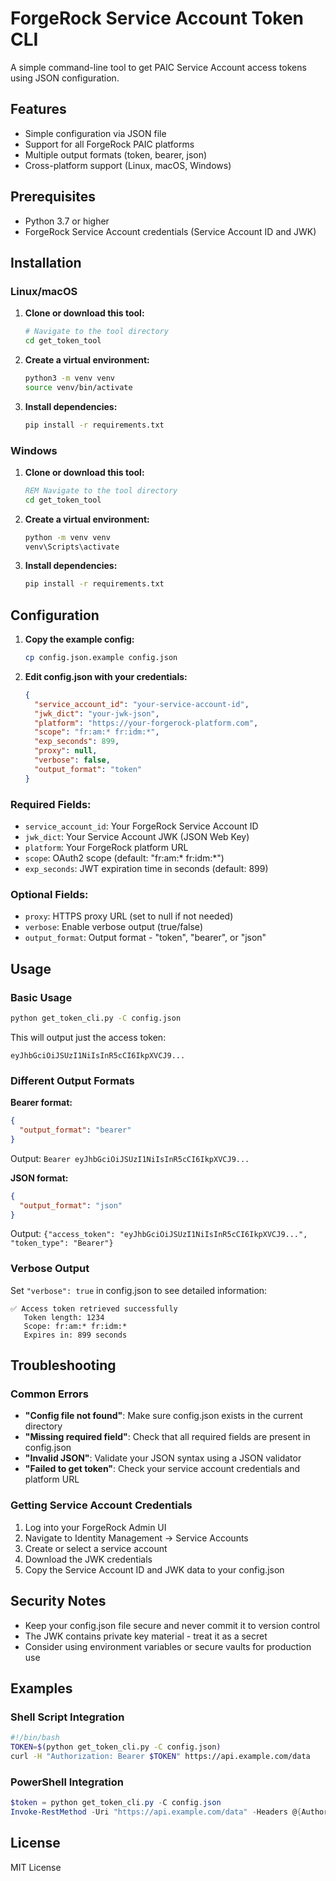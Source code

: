# ForgeRock Service Account Token CLI

A simple command-line tool to get PAIC Service Account access tokens using JSON configuration.

## Features

- Simple configuration via JSON file
- Support for all ForgeRock PAIC platforms
- Multiple output formats (token, bearer, json)
- Cross-platform support (Linux, macOS, Windows)

## Prerequisites

- Python 3.7 or higher
- ForgeRock Service Account credentials (Service Account ID and JWK)

## Installation

### Linux/macOS

1. **Clone or download this tool:**
   ```bash
   # Navigate to the tool directory
   cd get_token_tool
   ```

2. **Create a virtual environment:**
   ```bash
   python3 -m venv venv
   source venv/bin/activate
   ```

3. **Install dependencies:**
   ```bash
   pip install -r requirements.txt
   ```

### Windows

1. **Clone or download this tool:**
   ```cmd
   REM Navigate to the tool directory
   cd get_token_tool
   ```

2. **Create a virtual environment:**
   ```cmd
   python -m venv venv
   venv\Scripts\activate
   ```

3. **Install dependencies:**
   ```cmd
   pip install -r requirements.txt
   ```

## Configuration

1. **Copy the example config:**
   ```bash
   cp config.json.example config.json
   ```

2. **Edit config.json with your credentials:**
   ```json
   {
     "service_account_id": "your-service-account-id",
     "jwk_dict": "your-jwk-json",
     "platform": "https://your-forgerock-platform.com",
     "scope": "fr:am:* fr:idm:*",
     "exp_seconds": 899,
     "proxy": null,
     "verbose": false,
     "output_format": "token"
   }
   ```

### Required Fields:
- `service_account_id`: Your ForgeRock Service Account ID
- `jwk_dict`: Your Service Account JWK (JSON Web Key)
- `platform`: Your ForgeRock platform URL
- `scope`: OAuth2 scope (default: "fr:am:* fr:idm:*")
- `exp_seconds`: JWT expiration time in seconds (default: 899)

### Optional Fields:
- `proxy`: HTTPS proxy URL (set to null if not needed)
- `verbose`: Enable verbose output (true/false)
- `output_format`: Output format - "token", "bearer", or "json"

## Usage

### Basic Usage

```bash
python get_token_cli.py -C config.json
```

This will output just the access token:
```
eyJhbGciOiJSUzI1NiIsInR5cCI6IkpXVCJ9...
```

### Different Output Formats

**Bearer format:**
```json
{
  "output_format": "bearer"
}
```
Output: `Bearer eyJhbGciOiJSUzI1NiIsInR5cCI6IkpXVCJ9...`

**JSON format:**
```json
{
  "output_format": "json"
}
```
Output: `{"access_token": "eyJhbGciOiJSUzI1NiIsInR5cCI6IkpXVCJ9...", "token_type": "Bearer"}`

### Verbose Output

Set `"verbose": true` in config.json to see detailed information:
```
✅ Access token retrieved successfully
   Token length: 1234
   Scope: fr:am:* fr:idm:*
   Expires in: 899 seconds
```

## Troubleshooting

### Common Errors

- **"Config file not found"**: Make sure config.json exists in the current directory
- **"Missing required field"**: Check that all required fields are present in config.json
- **"Invalid JSON"**: Validate your JSON syntax using a JSON validator
- **"Failed to get token"**: Check your service account credentials and platform URL

### Getting Service Account Credentials

1. Log into your ForgeRock Admin UI
2. Navigate to Identity Management → Service Accounts
3. Create or select a service account
4. Download the JWK credentials
5. Copy the Service Account ID and JWK data to your config.json

## Security Notes

- Keep your config.json file secure and never commit it to version control
- The JWK contains private key material - treat it as a secret
- Consider using environment variables or secure vaults for production use

## Examples

### Shell Script Integration
```bash
#!/bin/bash
TOKEN=$(python get_token_cli.py -C config.json)
curl -H "Authorization: Bearer $TOKEN" https://api.example.com/data
```

### PowerShell Integration
```powershell
$token = python get_token_cli.py -C config.json
Invoke-RestMethod -Uri "https://api.example.com/data" -Headers @{Authorization="Bearer $token"}
```

## License

MIT License